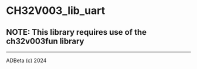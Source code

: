 # CH32V003_lib_uart

## **NOTE:** This library requires use of the ch32v003fun library  

----
ADBeta (c)    2024
